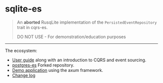 # sqlite-es

> An **aborted** RusqLite implementation of the `PersistedEventRepository` trait in cqrs-es.
> 
> DO NOT USE - For demonstration/education purposes

---

The ecosystem:

- [User guide](https://doc.rust-cqrs.org) along with an introduction to CQRS and event sourcing.
- [postgres-es](https://github.com/serverlesstechnology/postgres-es) Forked repository.
- [Demo application](https://github.com/serverlesstechnology/cqrs-demo) using the axum framework.
- [Change log](https://github.com/serverlesstechnology/cqrs/blob/master/docs/versions/change_log.md)
